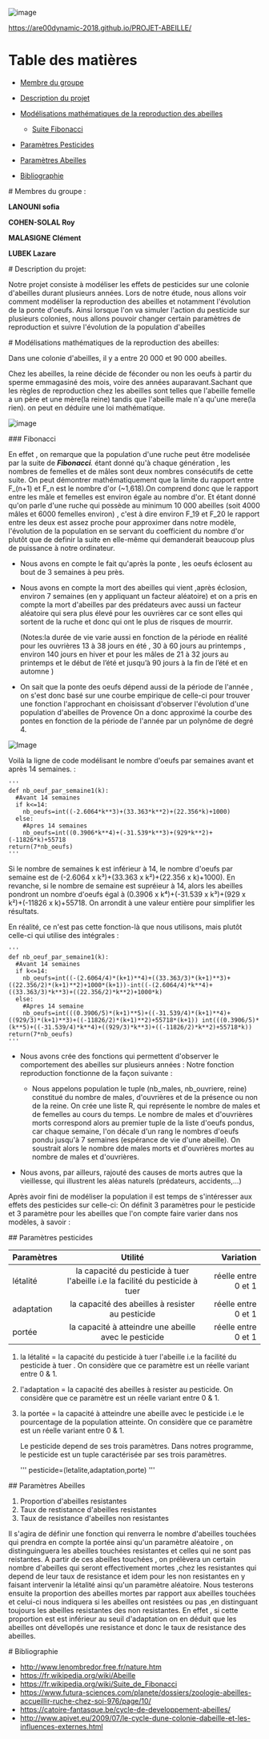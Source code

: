 
![image](https://www.espritsante.com/images/0248103001340357281.jpg)

https://are00dynamic-2018.github.io/PROJET-ABEILLE/

# Table des matières 
- [Membre du groupe](#membres)  
- [Description du projet ](#sujet)
- [Modélisations mathématiques de la reproduction des abeilles](#doc_ref)  
  - [Suite Fibonacci ](#Fibonacci)

- [Paramètres Pesticides](#ParamètresPest) 
- [Paramètres Abeilles](#ParamètresAbeilles) 

- [Bibliographie](#Bibliographie)

<a name="membres"/>
# Membres du groupe :

**LANOUNI sofia**  

**COHEN-SOLAL Roy**

**MALASIGNE Clément**

**LUBEK Lazare** 

<a name="sujet" />
# Description du projet:

  Notre projet consiste à modéliser les effets de pesticides sur une colonie d'abeilles durant plusieurs années. Lors de notre étude, nous allons voir comment modéliser la reproduction des abeilles et notamment l'évolution de la ponte d'oeufs. Ainsi lorsque l'on va simuler l'action du pesticide sur plusieurs colonies, nous allons pouvoir changer certain paramètres de reproduction et suivre l'évolution de la population d'abeilles

<a name="doc_ref"/>
# Modélisations mathématiques de la reproduction des abeilles:

  Dans une colonie d'abeilles, il y a entre 20 000 et 90 000 abeilles. 
  
  Chez les abeilles, la reine décide de féconder ou non les oeufs à partir du sperme emmagasiné des mois, voire des années auparavant.Sachant que les règles de reproduction chez les abeilles sont telles que  l'abeille femelle a un père et une mère(la reine) tandis que l'abeille male n'a qu'une mere(la rien). on peut en déduire une loi mathématique.


![image](http://www.lenombredor.free.fr/nature_fichiers/image021.jpg)

  <a name="Fibonacci"/>
### Fibonacci
    
  En effet , on remarque que la population d'une ruche peut être modelisée par la suite de _**Fibonacci**._ étant donné qu'à chaque génération , les nombres de femelles et de mâles sont deux nombres consécutifs de cette suite. On peut démontrer mathématiquement que la limite du rapport entre F_(n+1) et F_n est le nombre d'or (~1,618).On comprend donc que le rapport entre les mâle et femelles est environ égale au nombre d'or. Et étant donné qu'on parle d'une ruche qui possède au minimum 10 000 abeilles (soit 4000 mâles et 6000 femelles environ) , c'est à dire environ F_19 et F_20 le rapport entre les deux est assez proche pour approximer dans notre modèle, l'évolution de la population en se servant du coefficient du nombre d'or plutôt que de definir la suite en elle-même qui demanderait beaucoup plus de puissance à notre ordinateur.

  - Nous avons en compte le fait qu'après la ponte , les oeufs éclosent au bout de 3 semaines à peu près.
  - Nous avons en compte la mort des abeilles qui vient ,après éclosion, environ 7 semaines (en y appliquant un facteur aléatoire) et on a pris en compte la mort d'abeilles par des prédateurs avec aussi un facteur aléatoire qui sera plus élevé pour les ouvrières car ce sont elles qui sortent de la ruche et donc qui ont le plus de risques de mourrir.

     (Notes:la durée de vie varie aussi en fonction de la période en réalité pour les ouvrières 13 à 38 jours en été , 30 à 60 jours au printemps , environ 140 jours en hiver et pour les mâles de 21 à 32 jours au printemps et le début de l’été et jusqu’à 90 jours à la fin de l’été et en automne ) 
- On sait que la ponte des oeufs dépend aussi de la période de l'année , on s'est donc basé sur une courbe empirique de celle-ci pour trouver une fonction l'approchant en choisissant d'observer l'évolution d'une population d'abeilles de Provence On a donc approximé la courbe des pontes en fonction de la période de l'année par un polynôme de degré 4.

![Image](http://nicolas.blogs.com/.a/6a00d83455b58069e20115721bba3b970b-pi)

Voilà la ligne de code modélisant le nombre d'oeufs par semaines avant et après 14 semaines. :

    '''
    def nb_oeuf_par_semaine1(k):
      #Avant 14 semaines
      if k<=14:
        nb_oeufs=int((-2.6064*k**3)+(33.363*k**2)+(22.356*k)+1000)
      else:
        #Apres 14 semaines
        nb_oeufs=int((0.3906*k**4)+(-31.539*k**3)+(929*k**2)+(-11826*k)+55718  
    return(7*nb_oeufs)
    '''
        
Si le nombre de semaines k est inférieur à 14, le nombre d'oeufs par semaine est de (-2.6064 x k³)+(33.363 x k²)+(22.356 x k)+1000).
En revanche, si le nombre de semaine est supréieur à 14, alors les abeilles pondront un nombre d'oeufs égal à (0.3906 x k⁴)+(-31.539 x k³)+(929 x k²)+(-11826 x k)+55718.
On arrondit à une valeur entière pour simplifier les résultats.

En réalité, ce n'est pas cette fonction-là que nous utilisons, mais plutôt celle-ci qui utilise des intégrales :


    '''
    def nb_oeuf_par_semaine1(k):
      #Avant 14 semaines
      if k<=14:
        nb_oeufs=int((-(2.6064/4)*(k+1)**4)+((33.363/3)*(k+1)**3)+((22.356/2)*(k+1)**2)+1000*(k+1))-int((-(2.6064/4)*k**4)+((33.363/3)*k**3)+((22.356/2)*k**2)+1000*k)
      else:
        #Apres 14 semaine
        nb_oeufs=int(((0.3906/5)*(k+1)**5)+((-31.539/4)*(k+1)**4)+((929/3)*(k+1)**3)+((-11826/2)*(k+1)**2)+55718*(k+1)) int(((0.3906/5)*(k**5)+((-31.539/4)*k**4)+((929/3)*k**3)+((-11826/2)*k**2)+55718*k))
    return(7*nb_oeufs)
    '''


- Nous avons crée des fonctions qui permettent d'observer le comportement des abeilles sur plusieurs années :
Notre fonction reproduction fonctionne de la façon suivante :
  - Nous appelons population le tuple (nb_males, nb_ouvriere, reine) constitué du nombre de males, d'ouvrières et de la présence ou non de la reine. On crée une liste R, qui représente le nombre de males et de femelles au cours du temps. Le nombre de males et d'ouvrières morts correspond alors au premier tuple de la liste d'oeufs pondus, car chaque semaine, l'on décale d'un rang le nombres d'oeufs pondu jusqu'à 7 semaines (espérance de vie d'une abeille). On soustrait alors le nombre dde males morts et d'ouvrières mortes au nombre de males et d'ouvrières.
  
- Nous avons, par ailleurs, rajouté des causes de morts autres que la vieillesse, qui illustrent les aléas naturels (prédateurs, accidents,...)

Après avoir fini de modéliser la population il est temps de s'intéresser aux effets des pesticides sur celle-ci:
On définit 3 paramètres pour le pesticide et 3 paramètre pour les abeilles que l'on compte faire varier dans nos modèles,  à savoir :

<a name="ParamètresPest"/>
## Paramètres pesticides



| Paramètres   | Utilité                                                                        | Variation          |
| -------------|:------------------------------------------------------------------------------:|-------------------:|
| létalité     |la capacité du pesticide à tuer l'abeille i.e la facilité du pesticide à tuer   | réelle entre 0 et 1|
| adaptation   |la capacité des abeilles à resister au pesticide                                | réelle entre 0 et 1|
| portée       |la capacité à atteindre une abeille avec le pesticide                           | réelle entre 0 et 1|

1) la létalité = la capacité du pesticide à tuer l'abeille i.e la facilité du pesticide à tuer .
    On considère que ce paramètre est un réelle variant entre 0 & 1.

2) l'adaptation = la capacité des abeilles à resister au pesticide.
    On considère que ce paramètre est un réelle variant entre 0 & 1.

3) la portée = la capacité à atteindre une abeille avec le pesticide i.e le pourcentage de la population atteinte.
    On considère que ce paramètre est un réelle variant entre 0 & 1.
    
    Le pesticide depend de ses trois paramètres. Dans notres programme, le pesticide est un tuple caractérisée par ses trois paramètres. 
    

    '''
    pesticide=(letalite,adaptation,porte)
    '''

<a name="ParamètresAbeilles"/>
## Paramètres Abeilles

1) Proportion d'abeilles resistantes
2) Taux de restistance d'abeilles resistantes
3) Taux de resistance d'abeilles non resistantes


Il s'agira de définir une fonction qui renverra le nombre d'abeilles touchées qui prendra en compte la portée ainsi qu'un paramètre aléatoire , on distinguinguera les abeilles touchées resistantes et celles qui ne sont pas reistantes.
A partir de ces abeilles touchées , on prélèvera un certain nombre d'abeilles qui seront effectivement mortes ,chez les resistantes qui depend de leur taux de resistance et idem pour les non resistantes en y faisant intervenir la létalité ainsi qu'un paramètre aléatoire. 
Nous testerons ensuite la proportion des abeilles mortes par rapport aux abeilles touchées et celui-ci nous indiquera si les abeilles ont resistées ou pas ,en distinguant toujours les abeilles resistantes des non resistantes. En effet , si cette proportion est est  inférieur au seuil d'adaptation on en déduit que les abeilles ont dévellopés une resistance et donc le taux de resistance des abeilles.


<a name="Bibliographie"/>
# Bibliographie

- http://www.lenombredor.free.fr/nature.htm
- https://fr.wikipedia.org/wiki/Abeille
- https://fr.wikipedia.org/wiki/Suite_de_Fibonacci
- https://www.futura-sciences.com/planete/dossiers/zoologie-abeilles-accueillir-ruche-chez-soi-976/page/10/
- https://catoire-fantasque.be/cycle-de-developpement-abeilles/
- http://www.apivet.eu/2009/07/le-cycle-dune-colonie-dabeille-et-les-influences-externes.html

